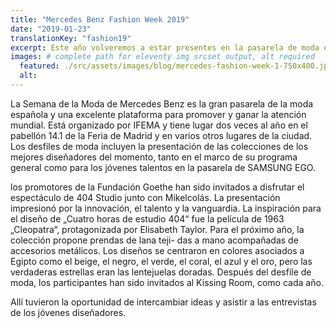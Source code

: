 ```yaml
---
title: "Mercedes Benz Fashion Week 2019"
date: "2019-01-23"
translationKey: "fashion19"
excerpt: Este año volveremos a estar presentes en la pasarela de moda española Mercedes Benz Fashion Week de Madrid
images: # complete path for eleventy img srcset output, alt required
  featured: ./src/assets/images/blog/mercedes-fashion-week-1-750x400.jpg
  alt:
---
```


La Semana de la Moda de Mercedes Benz es la gran pasarela de la moda española y una excelente plataforma para promover y ganar la atención mundial. Está organizado por IFEMA y tiene lugar dos veces al año en el pabellón 14.1 de la Feria de Madrid y en varios otros lugares de la ciudad. Los desfiles de moda incluyen la presentación de las colecciones de los mejores diseñadores del momento, tanto en el marco de su programa general como para los jóvenes talentos en la pasarela de SAMSUNG EGO.

los promotores de la Fundación Goethe han sido invitados a disfrutar el espectáculo de 404 Studio junto con Mikelcolás. La presentación impresionó por la innovación, el talento y la vanguardia. La inspiración para el diseño de „Cuatro horas de estudio 404“ fue la película de 1963 „Cleopatra“, protagonizada por Elisabeth Taylor. Para el próximo año, la colección propone prendas de lana teji- das a mano acompañadas de accesorios metálicos. Los diseños se centraron en colores asociados a Egipto como el beige, el negro, el verde, el coral, el azul y el oro, pero las verdaderas estrellas eran las lentejuelas doradas. Después del desfile de moda, los participantes han sido invitados al Kissing Room, como cada año.

Allí tuvieron la oportunidad de intercambiar ideas y asistir a las entrevistas de los jóvenes diseñadores.
